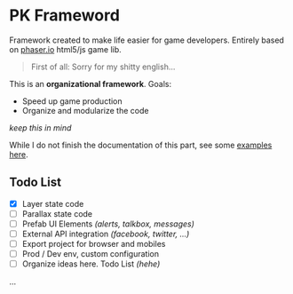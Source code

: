 # PK Frameword
Framework created to make life easier for game developers. 
Entirely based on [phaser.io](http://phaser.i/o) html5/js game lib.

>First of all: Sorry for my shitty english...

This is an **organizational framework**. Goals:

- Speed up game production
- Organize and modularize the code

*keep this in mind*

While I do not finish the documentation of this part, see some [examples here](https://github.com/pe77/pkframework-examples).

Todo List
---------
- [x] Layer state code 
- [ ] Parallax state code 
- [ ] Prefab UI Elements *(alerts, talkbox, messages)*
- [ ] External API integration *(facebook, twitter, ...)*
- [ ] Export project for browser and mobiles
- [ ] Prod / Dev env, custom configuration
- [ ] Organize ideas here. Todo List *(hehe)*

...
